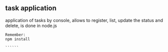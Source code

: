 ## task application

application of tasks by console, allows to register, list, update the status and delete, is done in node.js

````````
Remember:
npm install

``````